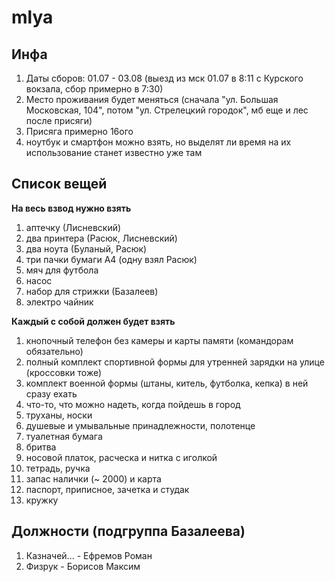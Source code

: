 # mlya 

## Инфа
1) Даты сборов: 01.07 - 03.08 (выезд из мск 01.07 в 8:11 с Курского вокзала, сбор примерно в 7:30)
2) Место проживания будет меняться (сначала "ул. Большая Московская, 104", потом "ул. Стрелецкий городок", мб еще и лес после присяги) 
3) Присяга примерно 16ого 
4) ноутбук и смартфон можно взять, но выделят ли время на их использование станет известно уже там 
  
## Список вещей 
**На весь взвод нужно взять**  
1) аптечку (Лисневский)  
2) два принтера (Расюк, Лисневский)
3) два ноута (Буланый, Расюк) 
4) три пачки бумаги А4 (одну взял Расюк)
5) мяч для футбола
6) насос
7) набор для стрижки (Базалеев)
8) электро чайник

**Каждый с собой должен будет взять**  
1) кнопочный телефон без камеры и карты памяти (командорам обязательно)
2) полный комплект спортивной формы для утренней зарядки на улице (кроссовки тоже)  
3) комплект военной формы (штаны, китель, футболка, кепка) в ней сразу ехать 
4) что-то, что можно надеть, когда пойдешь в город
5) труханы, носки
6) душевые и умывальные принадлежности, полотенце
7) туалетная бумага
8) бритва
9) носовой платок, расческа и нитка с иголкой 
10) тетрадь, ручка  
11) запас налички (~ 2000) и карта
12) паспорт, приписное, зачетка и студак
13) кружку

## Должности (подгруппа Базалеева)
1) Казначей... - Ефремов Роман
2) Физрук - Борисов Максим 
